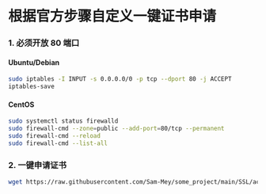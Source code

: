 # 根据官方步骤自定义一键证书申请

### 1. 必须开放 80 端口
#### Ubuntu/Debian
```bash
sudo iptables -I INPUT -s 0.0.0.0/0 -p tcp --dport 80 -j ACCEPT
iptables-save
```
#### CentOS
```bash
sudo systemctl status firewalld
sudo firewall-cmd --zone=public --add-port=80/tcp --permanent
sudo firewall-cmd --reload
sudo firewall-cmd --list-all
```
### 2. 一键申请证书
```bash
wget https://raw.githubusercontent.com/Sam-Mey/some_project/main/SSL/acme.sh && chmod +x acme.sh && ./acme.sh
```
